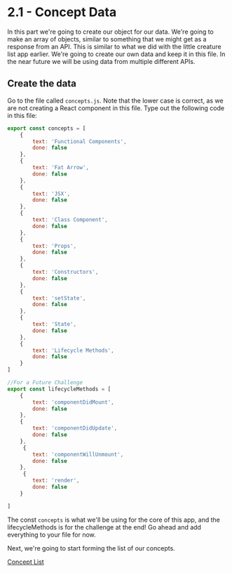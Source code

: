 # 2.1 - Concept Data

In this part we're going to create our object for our data. We're going to make an array of objects, similar to something that we might get as a response from an API. This is similar to what we did with the little creature list app earlier. We're going to create our own data and keep it in this file. In the near future we will be using data from multiple different APIs.

## Create the data

Go to the file called `concepts.js`. Note that the lower case is correct, as we are not creating a React component in this file. Type out the following code in this file:

```javascript
export const concepts = [
    {
        text: 'Functional Components',
        done: false
    },
    {
        text: 'Fat Arrow',
        done: false
    },
    {
        text: 'JSX',
        done: false
    },
    {
        text: 'Class Component',
        done: false
    },
    {
        text: 'Props',
        done: false
    },
    {
        text: 'Constructors',
        done: false
    },
    {
        text: 'setState',
        done: false
    },
    {
        text: 'State',
        done: false
    },
    {
        text: 'Lifecycle Methods',
        done: false
    }
]

//For a Future Challenge
export const lifecycleMethods = [
    {
        text: 'componentDidMount',
        done: false
    },
    {
        text: 'componentDidUpdate',
        done: false
    }, 
     {
        text: 'componentWillUnmount',
        done: false
    },
     {
        text: 'render',
        done: false
    }

]
```

The const `concepts` is what we'll be using for the core of this app, and the lifecycleMethods is for the challenge at the end! Go ahead and add everything to your file for now.

Next, we're going to start forming the list of our concepts.

[Concept List](https://github.com/eleven-fifty-academy/javascript-301-reactfundamentals/tree/15f9858937cc5e33028b20419c7a5857382f91f8/apps/02-concept-list/2.2-concepts-list-app.md)

